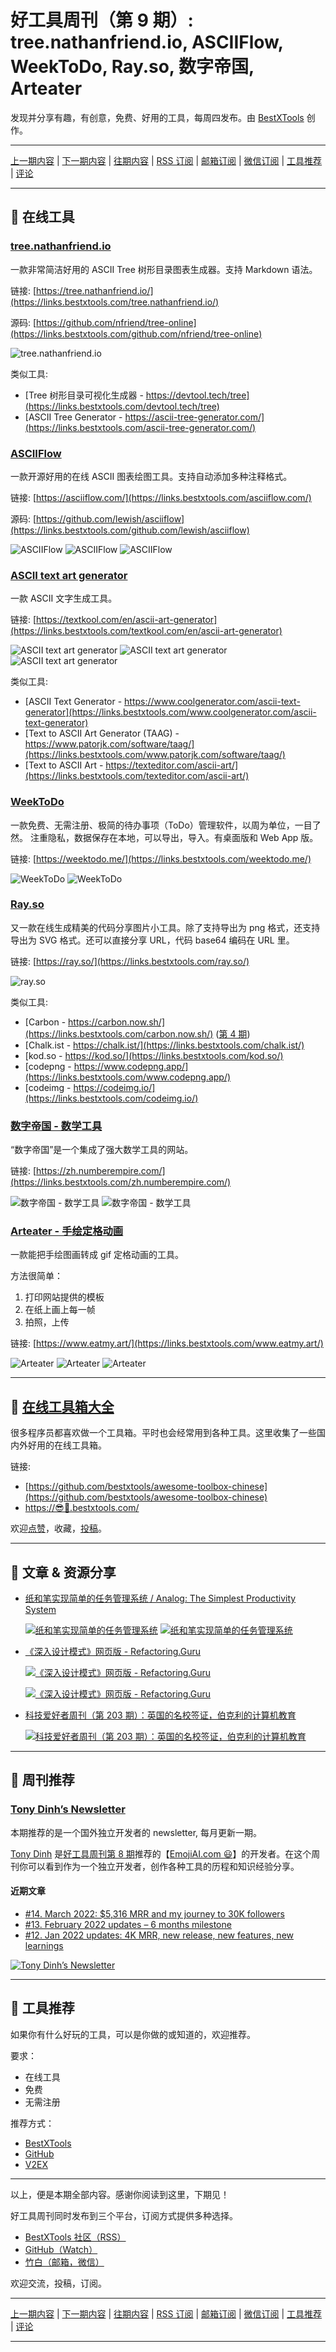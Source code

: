 # 好工具周刊（第 9 期）: tree.nathanfriend.io, ASCIIFlow, WeekToDo, Ray.so, 数字帝国, Arteater

发现并分享有趣，有创意，免费、好用的工具，每周四发布。由 [BestXTools](https://www.bestxtools.com/) 创作。

---

[上一期内容](https://github.com/bestxtools/weekly-cn/blob/main/docs/issue-8.md) | [下一期内容](https://github.com/bestxtools/weekly-cn/blob/main/docs/issue-10.md) | [往期内容](https://github.com/bestxtools/weekly-cn) | [RSS 订阅](https://discuss-cn.bestxtools.com/t/weekly) | [邮箱订阅](https://bestxtools.zhubai.love/) | [微信订阅](https://discuss-cn.bestxtools.com/d/5/2) | [工具推荐](https://discuss-cn.bestxtools.com/d/8) | [评论](https://discuss-cn.bestxtools.com/d/25/3)

---

## 🌈 在线工具

### [tree.nathanfriend.io](https://links.bestxtools.com/tree.nathanfriend.io/)

一款非常简洁好用的 ASCII Tree 树形目录图表生成器。支持 Markdown 语法。

链接: [https://tree.nathanfriend.io/](https://links.bestxtools.com/tree.nathanfriend.io/)

源码: [https://github.com/nfriend/tree-online](https://links.bestxtools.com/github.com/nfriend/tree-online)

![tree.nathanfriend.io](https://cdn.jsdelivr.net/gh/bestxtools/weekly-cn@main/images/2022-04-20-13-22-49.png)

类似工具:

- [Tree 树形目录可视化生成器 - https://devtool.tech/tree](https://links.bestxtools.com/devtool.tech/tree)
- [ASCII Tree Generator - https://ascii-tree-generator.com/](https://links.bestxtools.com/ascii-tree-generator.com/)

### [ASCIIFlow](https://links.bestxtools.com/asciiflow.com/)

一款开源好用的在线 ASCII 图表绘图工具。支持自动添加多种注释格式。

链接: [https://asciiflow.com/](https://links.bestxtools.com/asciiflow.com/)

源码: [https://github.com/lewish/asciiflow](https://links.bestxtools.com/github.com/lewish/asciiflow)

![ASCIIFlow](https://cdn.jsdelivr.net/gh/bestxtools/weekly-cn@main/images/2022-04-20-14-01-51.png)
![ASCIIFlow](https://cdn.jsdelivr.net/gh/bestxtools/weekly-cn@main/images/2022-04-20-14-03-25.png)
![ASCIIFlow](https://cdn.jsdelivr.net/gh/bestxtools/weekly-cn@main/images/2022-04-20-14-05-25.png)

### [ASCII text art generator](https://links.bestxtools.com/textkool.com/en/ascii-art-generator)

一款 ASCII 文字生成工具。

链接: [https://textkool.com/en/ascii-art-generator](https://links.bestxtools.com/textkool.com/en/ascii-art-generator)

![ASCII text art generator](https://cdn.jsdelivr.net/gh/bestxtools/weekly-cn@main/images/2022-04-20-14-18-35.png)
![ASCII text art generator](https://cdn.jsdelivr.net/gh/bestxtools/weekly-cn@main/images/2022-04-20-14-21-58.png)
![ASCII text art generator](https://cdn.jsdelivr.net/gh/bestxtools/weekly-cn@main/images/2022-04-20-14-22-28.png)

类似工具:

- [ASCII Text Generator - https://www.coolgenerator.com/ascii-text-generator](https://links.bestxtools.com/www.coolgenerator.com/ascii-text-generator)
- [Text to ASCII Art Generator (TAAG) - https://www.patorjk.com/software/taag/](https://links.bestxtools.com/www.patorjk.com/software/taag/)
- [Text to ASCII Art - https://texteditor.com/ascii-art/](https://links.bestxtools.com/texteditor.com/ascii-art/)

### [WeekToDo](https://links.bestxtools.com/weektodo.me/)

一款免费、无需注册、极简的待办事项（ToDo）管理软件，以周为单位，一目了然。
注重隐私，数据保存在本地，可以导出，导入。有桌面版和 Web App 版。

链接: [https://weektodo.me/](https://links.bestxtools.com/weektodo.me/)

![WeekToDo](https://cdn.jsdelivr.net/gh/bestxtools/weekly-cn@main/images/2022-04-20-11-44-42.png)
![WeekToDo](https://cdn.jsdelivr.net/gh/bestxtools/weekly-cn@main/images/2022-04-20-11-30-39.png)

### [Ray.so](https://links.bestxtools.com/ray.so/)

又一款在线生成精美的代码分享图片小工具。除了支持导出为 png 格式，还支持导出为 SVG 格式。还可以直接分享 URL，代码 base64 编码在 URL 里。

链接: [https://ray.so/](https://links.bestxtools.com/ray.so/)

![ray.so](https://cdn.jsdelivr.net/gh/bestxtools/weekly-cn@main/images/2022-04-20-12-51-35.png)

类似工具:

- [Carbon - https://carbon.now.sh/](https://links.bestxtools.com/carbon.now.sh/) ([第 4 期](https://discuss-cn.bestxtools.com/d/12))
- [Chalk.ist - https://chalk.ist/](https://links.bestxtools.com/chalk.ist/)
- [kod.so - https://kod.so/](https://links.bestxtools.com/kod.so/)
- [codepng - https://www.codepng.app/](https://links.bestxtools.com/www.codepng.app/)
- [codeimg - https://codeimg.io/](https://links.bestxtools.com/codeimg.io/)

### [数字帝国 - 数学工具](https://links.bestxtools.com/zh.numberempire.com/)

“数字帝国”是一个集成了强大数学工具的网站。

链接: [https://zh.numberempire.com/](https://links.bestxtools.com/zh.numberempire.com/)

![数字帝国 - 数学工具](https://cdn.jsdelivr.net/gh/bestxtools/weekly-cn@main/images/2022-04-19-17-17-28.png)
![数字帝国 - 数学工具](https://cdn.jsdelivr.net/gh/bestxtools/weekly-cn@main/images/2022-04-19-17-22-57.png)

### [Arteater - 手绘定格动画](https://links.bestxtools.com/www.eatmy.art/)

一款能把手绘图画转成 gif 定格动画的工具。

方法很简单：

1. 打印网站提供的模板
2. 在纸上画上每一帧
3. 拍照，上传

链接: [https://www.eatmy.art/](https://links.bestxtools.com/www.eatmy.art/)

![Arteater](https://cdn.jsdelivr.net/gh/bestxtools/weekly-cn@main/images/2022-04-20-14-39-03.png)
![Arteater](https://cdn.jsdelivr.net/gh/bestxtools/weekly-cn@main/images/2022-04-20-14-41-02.png)
![Arteater](https://cdn.jsdelivr.net/gh/bestxtools/weekly-cn@main/images/2022-04-20-14-46-14.png)

---

## 🧰 [在线工具箱大全](https://awesome-toolbox-chinese.bestxtools.com/)

很多程序员都喜欢做一个工具箱。平时也会经常用到各种工具。这里收集了一些国内外好用的在线工具箱。

链接:

- [https://github.com/bestxtools/awesome-toolbox-chinese](https://github.com/bestxtools/awesome-toolbox-chinese)
- [https://😎🧰.bestxtools.com/](https://😎🧰.bestxtools.com/)

欢迎[点赞](https://github.com/bestxtools/awesome-toolbox-chinese)，收藏，[投稿](https://github.com/bestxtools/awesome-toolbox-chinese/issues)。

---

## 🌈 文章 & 资源分享

- [纸和笔实现简单的任务管理系统 / Analog: The Simplest Productivity System](https://links.bestxtools.com/ugmonk.com/blogs/journal/analog-the-simplest-productivity-system)

  [![纸和笔实现简单的任务管理系统](https://cdn.jsdelivr.net/gh/bestxtools/weekly-cn@main/images/task-signals2_1024x1024.gif)](https://links.bestxtools.com/ugmonk.com/blogs/journal/analog-the-simplest-productivity-system)
  [![纸和笔实现简单的任务管理系统](https://cdn.jsdelivr.net/gh/bestxtools/weekly-cn@main/images/place-card1_1024x1024.gif)](https://links.bestxtools.com/ugmonk.com/blogs/journal/analog-the-simplest-productivity-system)

- [《深入设计模式》网页版 - Refactoring.Guru](https://links.bestxtools.com/refactoringguru.cn/design-patterns/catalog)

  [![《深入设计模式》网页版 - Refactoring.Guru](https://cdn.jsdelivr.net/gh/bestxtools/weekly-cn@main/images/2022-04-20-16-41-01.png)](https://links.bestxtools.com/refactoringguru.cn/design-patterns/catalog)

  [![《深入设计模式》网页版 - Refactoring.Guru](https://cdn.jsdelivr.net/gh/bestxtools/weekly-cn@main/images/2022-04-20-16-41-02.png)](https://links.bestxtools.com/refactoringguru.cn/design-patterns/catalog)

- [科技爱好者周刊（第 203 期）：英国的名校签证，伯克利的计算机教育](https://links.bestxtools.com/www.ruanyifeng.com/blog/2022/04/weekly-issue-203.html)

  [![科技爱好者周刊（第 203 期）：英国的名校签证，伯克利的计算机教育](https://cdn.jsdelivr.net/gh/bestxtools/weekly-cn@main/images/2022-04-20-24-46-14.png)](https://links.bestxtools.com/www.ruanyifeng.com/blog/2022/04/weekly-issue-203.html)

---

## 🌈 周刊推荐

### [Tony Dinh’s Newsletter](https://links.bestxtools.com/newsletter.tonydinh.com/)

本期推荐的是一个国外独立开发者的 newsletter, 每月更新一期。

[Tony Dinh](https://links.bestxtools.com/twitter.com/tdinh_me) 是[好工具周刊第 8 期](https://discuss-cn.bestxtools.com/d/22)推荐的【[EmojiAI.com 😃](https://links.bestxtools.com/emojiai.com/)】的开发者。在这个周刊你可以看到作为一个独立开发者，创作各种工具的历程和知识经验分享。

#### 近期文章

- [#14. March 2022: $5,316 MRR and my journey to 30K followers](https://links.bestxtools.com/newsletter.tonydinh.com/issues/march-2022-5-316-mrr-and-my-journey-to-30k-followers-1066400)
- [#13. February 2022 updates – 6 months milestone](https://links.bestxtools.com/newsletter.tonydinh.com/issues/february-2022-updates-6-months-milestone-1019620)
- [#12. Jan 2022 updates: 4K MRR, new release, new features, new learnings](https://links.bestxtools.com/newsletter.tonydinh.com/issues/jan-2022-updates-4k-mrr-new-release-new-features-new-learnings-940315)

[![Tony Dinh’s Newsletter](https://cdn.jsdelivr.net/gh/bestxtools/weekly-cn@main/images/2022-04-20-17-41-02.jpeg)](https://links.bestxtools.com/newsletter.tonydinh.com/)

---

## 🌈 工具推荐

如果你有什么好玩的工具，可以是你做的或知道的，欢迎推荐。

要求：

- 在线工具
- 免费
- 无需注册

推荐方式：

- [BestXTools](https://discuss-cn.bestxtools.com/d/8)
- [GitHub](https://github.com/bestxtools/weekly-cn/issues)
- [V2EX](https://links.bestxtools.com/www.v2ex.com/t/836201?r=BestXTools)

---

以上，便是本期全部内容。感谢你阅读到这里，下期见！

好工具周刊同时发布到三个平台，订阅方式提供多种选择。

- [BestXTools 社区（RSS）](https://discuss-cn.bestxtools.com/t/weekly)
- [GitHub（Watch）](https://github.com/bestxtools/weekly-cn)
- [竹白（邮箱，微信）](https://bestxtools.zhubai.love/)

欢迎交流，投稿，订阅。

---

[上一期内容](https://github.com/bestxtools/weekly-cn/blob/main/docs/issue-8.md) | [下一期内容](https://github.com/bestxtools/weekly-cn/blob/main/docs/issue-10.md) | [往期内容](https://github.com/bestxtools/weekly-cn) | [RSS 订阅](https://discuss-cn.bestxtools.com/t/weekly) | [邮箱订阅](https://bestxtools.zhubai.love/) | [微信订阅](https://discuss-cn.bestxtools.com/d/5/2) | [工具推荐](https://discuss-cn.bestxtools.com/d/8) | [评论](https://discuss-cn.bestxtools.com/d/25/3)

---
